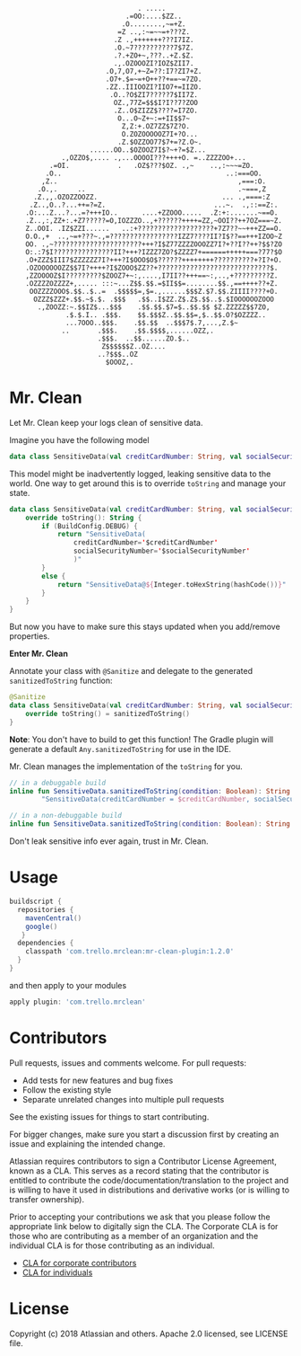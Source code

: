 
                                                                                
                                                                                
                                    . .....                                     
                                 .=OO:....$ZZ..                                 
                                .O........,~=+Z.                                
                               =Z ..,:~=~~=+???Z.                               
                              .Z .,+++++++???I7IZ.                              
                              .O.~7??????????7$7Z.                              
                              .?.+ZO+~,???..+Z.$Z.                              
                              .,.OZOOOZI?IOZ$ZII7.                              
                            .O,7,O7,+~Z=??:I7?ZI7+Z.                            
                            .O7+.$=~=+O++??+==~=7ZO.                            
                            .ZZ..IIIOOZI?IIO7+=IIZO.                            
                             .O..?O$ZI7?????7$II7Z.                             
                              OZ.,77Z=$$$I?I??7?ZOO                             
                              .Z..O$ZIZZ$????=I7ZO.                             
                               O...O~Z+~:=+II$$7~                               
                                Z,Z:+.OZ7ZZ$7Z?O.                               
                                O.ZOZOOOOOZ7I+?O...                             
                               .Z.$OZZOO77$7+=?Z.O~.                            
                        ......OO..$OZOOZ7I$?~+?=$Z...                           
                 .,OZZO$,.... .,...OOOOI???++++O. =..ZZZZOO+...                 
              .=OI.            .   .OZ$???$OZ. .,~    ..,:~~~=ZO.               
             .O..                                         ..:===OO.             
            ,Z..                                             ,===:O.            
           .O.,.     ..                                      .~===,Z            
          .Z.,,.OZOZZOOZZ.                               ... .,====:Z           
         .Z..,O..?...++=?=Z.                           ...~.  .,::==Z:.         
        .O:...Z...?...=?+++IO..      ....+ZZOOO.....  .Z:+:.......~==O.         
        .Z..,:,ZZ+:.+Z7?????=O,IOZZZO..,+??????++++=ZZ,~OOI??++7OZ===~Z.        
        Z..OOI. .IZ$ZZI......   ..:+???????????????????+7Z7??~~+++ZZ==O.        
        O.O.,+  ..,~=+???~.,=?????????????????IZZ7????II?I$??==+++IZOO~Z        
        OO. .,~??????????????????????+++?I$Z77ZZZZOOOZZ7I?+??I??++?$$?ZO        
        O:.:7$I???????????????II?+++?IZZZ7ZO?$ZZZZ7+======+++++===?77?$O        
        .O+ZZZ$III7$ZZZZZZ7I?+++?I$OOO$O$??????++++++++??????????+?I?+O.        
        .OZOOOOOOZZ$$7I?++++?I$ZOOO$ZZ??+????????????????????????????$.         
        ,ZZOOOOZ$I?????????$ZOOZ7+~:,....,I7II??+++==~:,..,+?????????Z.         
        .OZZZZOZZZZ+,..... :::~...Z$$.$$.=$II$$=........$$.,==++++??+Z.         
         OOZZZZOOO$.$$..$..=  .$$$$$=,$=.,......$$$Z.$7.$$.ZIIII????+O.         
          OZZZ$ZZZ+.$$.~$.$. .$$$   .$$..I$ZZ.Z$.Z$.$$..$.$IOOOOOOZOOO          
           .,ZOOZZ:~.$$IZ$...$$$    .$$.$$.$7=$..$$.$$ $Z.ZZZZZ$$7ZO,           
                  .$.$.I.. .$$$.    $$.$$$Z..$$.$$=,$..$$.O?$OZZZZ..            
                  ...7OOO..$$$.    .$$.$$  ..$$$7$.7,...,Z.$~                   
                 ..       .$$$.    .$$.$$$$,......OZZ,.                         
                          .$$$.  ..$$......ZO.$..                               
                           Z$$$$$$Z..OZ....                                     
                          ..?$$$..OZ                                            
                            $OOOZ,.                                             
                                                                                
                                                                                
                                                    
Mr. Clean
===

Let Mr. Clean keep your logs clean of sensitive data.

Imagine you have the following model

```kotlin
data class SensitiveData(val creditCardNumber: String, val socialSecurityNumber: String)
```

This model might be inadvertently logged, leaking sensitive data to the world. 
One way to get around this is to override `toString` and manage your state.

```kotlin
data class SensitiveData(val creditCardNumber: String, val socialSecurityNumber: String) {
	override toString(): String {
		if (BuildConfig.DEBUG) {
			return "SensitiveData(
				creditCardNumber='$creditCardNumber'
				socialSecurityNumber='$socialSecurityNumber'
				)"
		}
		else {
			return "SensitiveData@${Integer.toHexString(hashCode())}"
		}
	}
}
```

But now you have to make sure this stays updated when you add/remove properties.

**Enter Mr. Clean**

Annotate your class with `@Sanitize` and delegate to the generated `sanitizedToString` function:

```kotlin
@Sanitize
data class SensitiveData(val creditCardNumber: String, val socialSecurityNumber: String) {
	override toString() = sanitizedToString()
}

```
**Note**: You don't have to build to get this function! The Gradle plugin will generate a default `Any.sanitizedToString` for use in the IDE.

Mr. Clean manages the implementation of the `toString` for you.

```kotlin
// in a debuggable build
inline fun SensitiveData.sanitizedToString(condition: Boolean): String =
        "SensitiveData(creditCardNumber = $creditCardNumber, socialSecurityNumber = $socialSecurityNumber)"

// in a non-debuggable build
inline fun SensitiveData.sanitizedToString(condition: Boolean): String = "SensitiveData@${Integer.toHexString(hashCode())}"
```

Don't leak sensitive info ever again, trust in Mr. Clean.

# Usage
```groovy
buildscript {
  repositories {
    mavenCentral()
    google()
   }
  dependencies {
    classpath 'com.trello.mrclean:mr-clean-plugin:1.2.0'
  }
}
```

and then apply to your modules
```groovy
apply plugin: 'com.trello.mrclean'

```


# Contributors

Pull requests, issues and comments welcome. For pull requests:

* Add tests for new features and bug fixes
* Follow the existing style
* Separate unrelated changes into multiple pull requests

See the existing issues for things to start contributing.

For bigger changes, make sure you start a discussion first by creating an issue and explaining the intended change.

Atlassian requires contributors to sign a Contributor License Agreement, known as a CLA. This serves as a record stating that the contributor is entitled to contribute the code/documentation/translation to the project and is willing to have it used in distributions and derivative works (or is willing to transfer ownership).

Prior to accepting your contributions we ask that you please follow the appropriate link below to digitally sign the CLA. The Corporate CLA is for those who are contributing as a member of an organization and the individual CLA is for those contributing as an individual.

* [CLA for corporate contributors](https://na2.docusign.net/Member/PowerFormSigning.aspx?PowerFormId=e1c17c66-ca4d-4aab-a953-2c231af4a20b)
* [CLA for individuals](https://na2.docusign.net/Member/PowerFormSigning.aspx?PowerFormId=3f94fbdc-2fbe-46ac-b14c-5d152700ae5d)
    
# License

Copyright (c) 2018 Atlassian and others. Apache 2.0 licensed, see LICENSE file.
